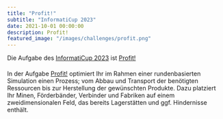 ```yaml
---
title: "Profit!"
subtitle: "InformatiCup 2023"
date: 2021-10-01 00:00:00
description: Profit!
featured_image: "/images/challenges/profit.png"
---
```


<p style="margin-bottom:20px;">Die Aufgabe des <a href="https://github.com/informatiCup/informatiCup2023">InformatiCup 2023</a> ist <a href="https://github.com/informatiCup/informatiCup2023/blob/main/informatiCup%202023%20-%20Profit!.pdf">Profit!</a></p>

In der Aufgabe [Profit!](https://github.com/informatiCup/informatiCup2023/blob/main/informatiCup%202023%20-%20Profit!.pdf) optimiert Ihr im Rahmen einer rundenbasierten Simulation einen Prozess; vom Abbau und Transport der benötigten Ressourcen bis zur Herstellung der gewünschten Produkte. Dazu platziert Ihr Minen, Förderbänder, Verbinder und Fabriken auf einem zweidimensionalen Feld, das bereits Lagerstätten und ggf. Hindernisse enthält.
